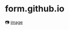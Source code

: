 # form.github.io

📷
[image](https://drive.google.com/file/d/1-uCyh-bGojQzQIpuMHhmBMdNi4lH7sCa/view?usp=sharing)
